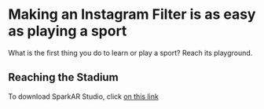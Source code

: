 # Making an Instagram Filter is as easy as playing a sport

What is the first thing you do to learn or play a sport? Reach its playground.

## Reaching the Stadium
To download SparkAR Studio, click [on this link](https://sparkar.facebook.com/ar-studio/download/)
